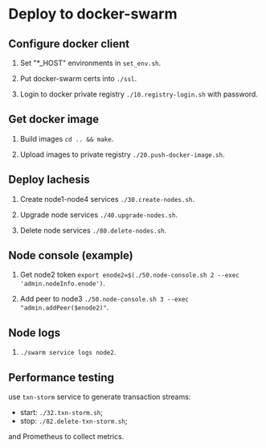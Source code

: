 # Deploy to docker-swarm 


## Configure docker client

1. Set "*_HOST" environments in `set_env.sh`.

2. Put docker-swarm certs into `./ssl`.

3. Login to docker private registry `./10.registry-login.sh` with password.


## Get docker image

1. Build images `cd .. && make`.

2. Upload images to private registry `./20.push-docker-image.sh`.


## Deploy lachesis

1. Create node1-node4 services `./30.create-nodes.sh`.

2. Upgrade node services `./40.upgrade-nodes.sh`.

3. Delete node services `./80.delete-nodes.sh`.


## Node console (example)

1. Get node2 token `export enode2=$(./50.node-console.sh 2 --exec 'admin.nodeInfo.enode')`.

2. Add peer to node3 `./50.node-console.sh 3 --exec "admin.addPeer($enode2)"`.


## Node logs

1. `./swarm service logs node2`.


## Performance testing

use `txn-storm` service to generate transaction streams:

  - start: `./32.txn-storm.sh`;
  - stop: `./82.delete-txn-storm.sh`;

and Prometheus to collect metrics.
